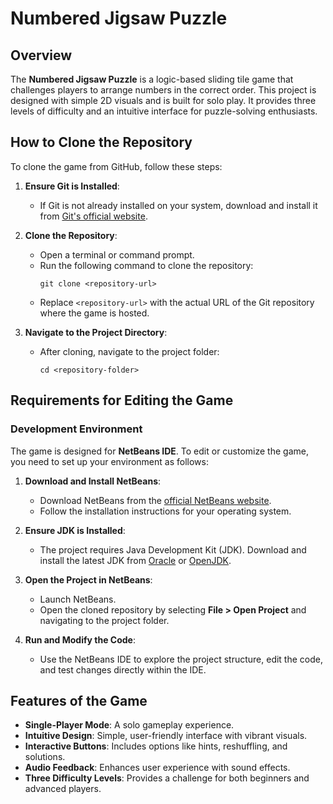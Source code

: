 # Numbered Jigsaw Puzzle

## Overview
The **Numbered Jigsaw Puzzle** is a logic-based sliding tile game that challenges players to arrange numbers in the correct order. This project is designed with simple 2D visuals and is built for solo play. It provides three levels of difficulty and an intuitive interface for puzzle-solving enthusiasts.

## How to Clone the Repository
To clone the game from GitHub, follow these steps:

1. **Ensure Git is Installed**:
   - If Git is not already installed on your system, download and install it from [Git's official website](https://git-scm.com/).

2. **Clone the Repository**:
   - Open a terminal or command prompt.
   - Run the following command to clone the repository:
     ```
     git clone <repository-url>
     ```
   - Replace `<repository-url>` with the actual URL of the Git repository where the game is hosted.

3. **Navigate to the Project Directory**:
   - After cloning, navigate to the project folder:
     ```
     cd <repository-folder>
     ```

## Requirements for Editing the Game

### Development Environment
The game is designed for **NetBeans IDE**. To edit or customize the game, you need to set up your environment as follows:

1. **Download and Install NetBeans**:
   - Download NetBeans from the [official NetBeans website](https://netbeans.apache.org/).
   - Follow the installation instructions for your operating system.

2. **Ensure JDK is Installed**:
   - The project requires Java Development Kit (JDK). Download and install the latest JDK from [Oracle](https://www.oracle.com/java/technologies/javase-downloads.html) or [OpenJDK](https://openjdk.org/).

3. **Open the Project in NetBeans**:
   - Launch NetBeans.
   - Open the cloned repository by selecting **File > Open Project** and navigating to the project folder.

4. **Run and Modify the Code**:
   - Use the NetBeans IDE to explore the project structure, edit the code, and test changes directly within the IDE.

## Features of the Game
- **Single-Player Mode**: A solo gameplay experience.
- **Intuitive Design**: Simple, user-friendly interface with vibrant visuals.
- **Interactive Buttons**: Includes options like hints, reshuffling, and solutions.
- **Audio Feedback**: Enhances user experience with sound effects.
- **Three Difficulty Levels**: Provides a challenge for both beginners and advanced players.
